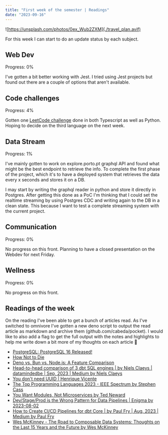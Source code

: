 ```yaml
---
title: "First week of the semester | Readings"
date: "2023-09-16"
---
```


![https://unsplash.com/photos/0ex_Wub2ZXM](./travel_plan.avif)

For this week I can start to do an update status by each subject.

## Web Dev

Progress: 0%

I've gotten a bit better working with Jest. I tried using Jest projects but found out there are a couple of options that aren't available.

## Code challenges

Progress: 4%

Gotten one [LeetCode challenge](https://github.com/Cabeda/code-challenges/blob/8d27ad993aa8a76c8b80b7f4f74b3d649fd8de8d/challenges/20230904-valid-parentheses) done in both Typescript as well as Python. Hoping to decide on the third language on the next week.

## Data Stream

Progress: 1%

I've mainly gotten to work on explore.porto.pt graphql API and found what might be the best endpoint to retrieve the info. To complete the first phase of the project, which it's to have a deployed system that retrieves the data every x seconds and stores it on a DB.

I may start by writing the graphql reader in python and store it directly in Postgres. After getting this done as a PoC I'm thinking that I could set the realtime streaming by using Postgres CDC and writing again to the DB in a clean state. This because I want to test a complete streaming system with the current project.

## Communication

Progress: 0%

No progress on this front. Planning to have a closed presentation on the Webdev for next Friday.

## Wellness

Progress: 0%

No progress on this front.

## Readings of the week

On the reading I've been able to get a bunch of articles read. As I've switched to omnivore I've gotten a new deno script to output the read article as markdown and archive them (github.com/cabeda/pocket). I would like to also add a flag to get the full output with the notes and highlights to help me write down a bit more of my thoughts on each article 🤔

- [PostgreSQL: PostgreSQL 16 Released!](https://www.postgresql.org/about/news/postgresql-16-released-2715)
- [How Not to Die](https://web.archive.org/web/20140803073308/http://www.paulgraham.com/die.html)
- [Deno vs. Bun vs. Node.js: A Feature Comparison](https://dev.hexagon.56k.guru/posts/deno-vs-bun-vs-node)
- [Head-to-head comparison of 3 dbt SQL engines | by Niels Claeys | datamindedbe | Sep, 2023 | Medium by Niels Claeys](https://medium.com/datamindedbe/head-to-head-comparison-of-dbt-sql-engines-497d71535881)
- [You don't need UUID | Henrique Vicente](https://henvic.dev/posts/uuid)
- [The Top Programming Languages 2023 - IEEE Spectrum by Stephen Cass](https://spectrum.ieee.org/the-top-programming-languages-2023)
- [You Want Modules, Not Microservices by Ted Neward](https://blogs.newardassociates.com/blog/2023/you-want-modules-not-microservices.html)
- [Dev/Stage/Prod is the Wrong Pattern for Data Pipelines | Enigma by 2023-08-02](https://enigma.com/blog/post/dev-stage-prod-is-the-wrong-pattern-for-data-pipelines)
- [How to Create CI/CD Pipelines for dbt Core | by Paul Fry | Aug, 2023 | Medium by Paul Fry](https://paulfry999.medium.com/v0-4-pre-chatgpt-how-to-create-ci-cd-pipelines-for-dbt-core-88e68ab506dd)
- [Wes McKinney - The Road to Composable Data Systems: Thoughts on the Last 15 Years and the Future by Wes McKinney](https://wesmckinney.com/blog/looking-back-15-years)
